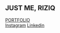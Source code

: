 ## JUST ME, RIZIQ


[PORTFOLIO](https://albabriziq.vercel.app/)<br/>
[Instagram](https://www.instagram.com/albrzq_dev/)
[Linkedin](https://www.linkedin.com/in/riziqalbab/)
